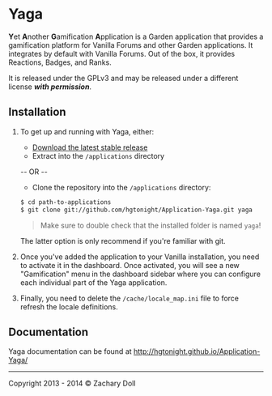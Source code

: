 # Yaga

**Y**&#8203;et **A**&#8203;nother **G**&#8203;amification **A**&#8203;pplication is a Garden application that provides a gamification platform for Vanilla Forums and other Garden applications. It integrates by default with Vanilla Forums. Out of the box, it provides Reactions, Badges, and Ranks.

It is released under the GPLv3 and may be released under a different license _**with permission**_.


## Installation

1. To get up and running with Yaga, either:

   * [Download the latest stable release](http://vanillaforums.org/get/yaga-application)
   * Extract into the `/applications` directory
   
   -- OR --
   
   * Clone the repository into the `/applications` directory:
   
   ```sh
   $ cd path-to-applications
   $ git clone git://github.com/hgtonight/Application-Yaga.git yaga
   ```
   
   > Make sure to double check that the installed folder is named `yaga`!
   
   The latter option is only recommend if you're familiar with git.
2. Once you've added the application to your Vanilla installation, you need to activate it in the dashboard. Once activated, you will see a new "Gamification" menu in the dashboard sidebar where you can configure each individual part of the Yaga application.

3. Finally, you need to delete the `/cache/locale_map.ini` file to force refresh the locale definitions.

## Documentation

Yaga documentation can be found at http://hgtonight.github.io/Application-Yaga/

---
Copyright 2013 - 2014 © Zachary Doll
